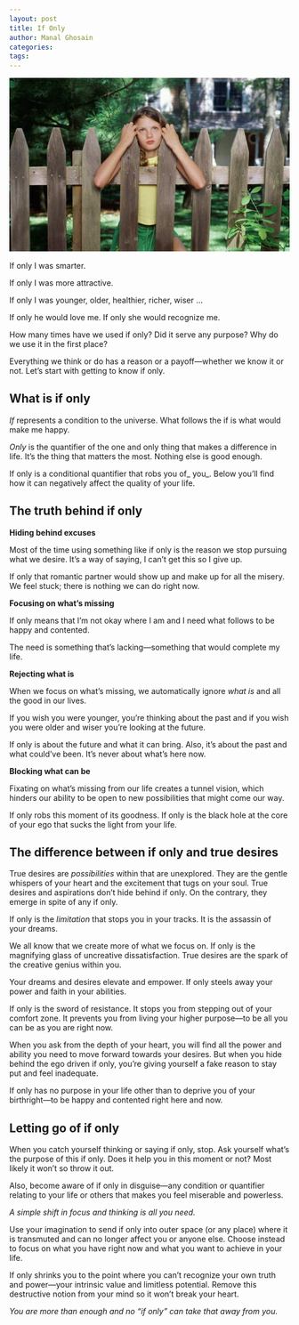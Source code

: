 ```yaml
---
layout: post
title: If Only
author: Manal Ghosain
categories:
tags:
---
```


![Girl behind a fence](/images/if-only.jpg)

If only I was smarter. 

If only I was more attractive. 

If only I was younger, older, healthier, richer, wiser … 

If only he would love me. If only she would recognize me. 

How many times have we used if only? Did it serve any purpose? Why do we use it in the first place? 

Everything we think or do has a reason or a payoff—whether we know it or not. Let’s start with getting to know if only. 

## What is if only

_If_ represents a condition to the universe. What follows the if is what would make me happy. 

_Only_ is the quantifier of the one and only thing that makes a difference in life. It’s the thing that matters the most. Nothing else is good enough.

If only is a conditional quantifier that robs you of_ you_. Below you’ll find how it can negatively affect the quality of your life. 

## The truth behind if only

**Hiding behind excuses** 

Most of the time using something like if only is the reason we stop pursuing what we desire. It’s a way of saying, I can’t get this so I give up. 

If only that romantic partner would show up and make up for all the misery. We feel stuck; there is nothing we can do right now. 

**Focusing on what’s missing** 

If only means that I’m not okay where I am and I need what follows to be happy and contented. 

The need is something that’s lacking—something that would complete my life. 

**Rejecting what is** 

When we focus on what’s missing, we automatically ignore _what is_ and all the good in our lives. 

If you wish you were younger, you’re thinking about the past and if you wish you were older and wiser you’re looking at the future. 

If only is about the future and what it can bring. Also, it’s about the past and what could’ve been. It’s never about what’s here now. 

**Blocking what can be** 

Fixating on what’s missing from our life creates a tunnel vision, which hinders our ability to be open to new possibilities that might come our way. 

If only robs this moment of its goodness. If only is the black hole at the core of your ego that sucks the light from your life. 

## The difference between if only and true desires

True desires are _possibilities_ within that are unexplored. They are the gentle whispers of your heart and the excitement that tugs on your soul. True desires and aspirations don’t hide behind if only. On the contrary, they emerge in spite of any if only. 

If only is the _limitation_ that stops you in your tracks. It is the assassin of your dreams. 

We all know that we create more of what we focus on. If only is the magnifying glass of uncreative dissatisfaction. True desires are the spark of the creative genius within you. 

Your dreams and desires elevate and empower. If only steels away your power and faith in your abilities. 

If only is the sword of resistance. It stops you from stepping out of your comfort zone. It prevents you from living your higher purpose—to be all you can be as you are right now. 

When you ask from the depth of your heart, you will find all the power and ability you need to move forward towards your desires. But when you hide behind the ego driven if only, you’re giving yourself a fake reason to stay put and feel inadequate. 

If only has no purpose in your life other than to deprive you of your birthright—to be happy and contented right here and now. 

## Letting go of if only

When you catch yourself thinking or saying if only, stop. Ask yourself what’s the purpose of this if only. Does it help you in this moment or not? Most likely it won’t so throw it out. 

Also, become aware of if only in disguise—any condition or quantifier relating to your life or others that makes you feel miserable and powerless. 

_A simple shift in focus and thinking is all you need._ 

Use your imagination to send if only into outer space (or any place) where it is transmuted and can no longer affect you or anyone else. Choose instead to focus on what you have right now and what you want to achieve in your life. 

If only shrinks you to the point where you can’t recognize your own truth and power—your intrinsic value and limitless potential. Remove this destructive notion from your mind so it won’t break your heart.

_You are more than enough and no “if only” can take that away from you._
